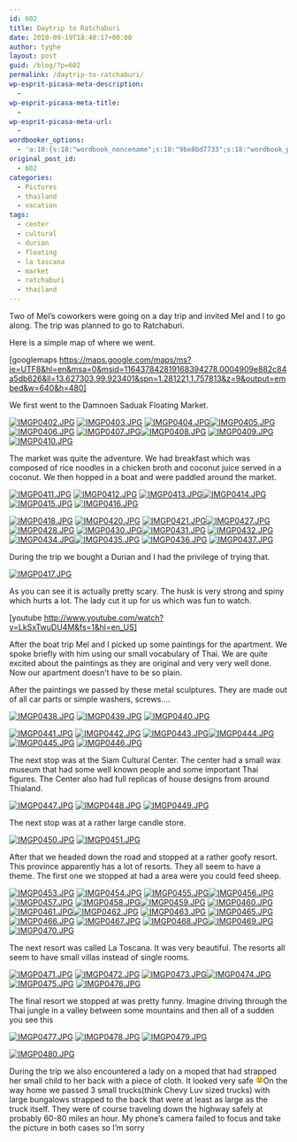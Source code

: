 ```yaml
---
id: 602
title: Daytrip to Ratchaburi
date: 2010-09-19T18:40:17+00:00
author: tyghe
layout: post
guid: /blog/?p=602
permalink: /daytrip-to-ratchaburi/
wp-esprit-picasa-meta-description:
  - 
wp-esprit-picasa-meta-title:
  - 
wp-esprit-picasa-meta-url:
  - 
wordbooker_options:
  - 'a:10:{s:18:"wordbook_noncename";s:10:"9be8bd7733";s:18:"wordbook_page_post";s:4:"-100";s:18:"wordbook_orandpage";s:1:"2";s:23:"wordbook_default_author";s:1:"2";s:23:"wordbook_extract_length";s:3:"256";s:19:"wordbook_actionlink";s:3:"300";s:26:"wordbooker_publish_default";s:2:"on";s:18:"wordbook_attribute";s:31:"Posted a new post on their blog";s:29:"wordbooker_status_update_text";s:35:": New blog post :  %title% - %link%";s:20:"wordbook_comment_get";s:2:"on";}'
original_post_id:
  - 602
categories:
  - Pictures
  - thailand
  - vacation
tags:
  - center
  - cultural
  - durian
  - floating
  - la tascana
  - market
  - ratchaburi
  - thailand
---
```

Two of Mel&#8217;s coworkers were going on a day trip and invited Mel and I to go along. The trip was planned to go to Ratchaburi.

Here is a simple map of where we went.
  
[googlemaps https://maps.google.com/maps/ms?ie=UTF8&hl=en&msa=0&msid=116437842819168394278.0004909e882c84a5db626&ll=13.627303,99.923401&spn=1.281221,1.757813&z=9&output=embed&w=640&h=480]

We first went to the Damnoen Saduak Floating Market.

<a rel="lightbox[602]" href="http://lh6.ggpht.com/_wdJ3rlAqngs/TJYrkH0DhUI/AAAAAAAACsQ/Df7Xq-d01sU/s800/IMGP0402.JPG"><img src="http://lh6.ggpht.com/_wdJ3rlAqngs/TJYrkH0DhUI/AAAAAAAACsQ/Df7Xq-d01sU/s200/IMGP0402.JPG" alt="IMGP0402.JPG" /></a> <a rel="lightbox[602]" href="http://lh3.ggpht.com/_wdJ3rlAqngs/TJYrk26hmAI/AAAAAAAACsU/Fobn62Ehb5g/s800/IMGP0403.JPG"><img src="http://lh3.ggpht.com/_wdJ3rlAqngs/TJYrk26hmAI/AAAAAAAACsU/Fobn62Ehb5g/s200/IMGP0403.JPG" alt="IMGP0403.JPG" /></a> <a rel="lightbox[602]" href="http://lh4.ggpht.com/_wdJ3rlAqngs/TJYrlvzfosI/AAAAAAAACsY/oFUNfYlzlbo/s800/IMGP0404.JPG"><img src="http://lh4.ggpht.com/_wdJ3rlAqngs/TJYrlvzfosI/AAAAAAAACsY/oFUNfYlzlbo/s200/IMGP0404.JPG" alt="IMGP0404.JPG" /></a><a rel="lightbox[602]" href="http://lh4.ggpht.com/_wdJ3rlAqngs/TJYrmZ4gR2I/AAAAAAAACsc/SoA_jm8xVjM/s800/IMGP0405.JPG"><img src="http://lh4.ggpht.com/_wdJ3rlAqngs/TJYrmZ4gR2I/AAAAAAAACsc/SoA_jm8xVjM/s200/IMGP0405.JPG" alt="IMGP0405.JPG" /></a> <a rel="lightbox[602]" href="http://lh6.ggpht.com/_wdJ3rlAqngs/TJYrnD9zkyI/AAAAAAAACsg/PmW21ghE4gs/s800/IMGP0406.JPG"><img src="http://lh6.ggpht.com/_wdJ3rlAqngs/TJYrnD9zkyI/AAAAAAAACsg/PmW21ghE4gs/s200/IMGP0406.JPG" alt="IMGP0406.JPG" /></a> <a rel="lightbox[602]" href="http://lh5.ggpht.com/_wdJ3rlAqngs/TJYrnyjbEYI/AAAAAAAACsk/zaPbSYwdG9c/s800/IMGP0407.JPG"><img src="http://lh5.ggpht.com/_wdJ3rlAqngs/TJYrnyjbEYI/AAAAAAAACsk/zaPbSYwdG9c/s200/IMGP0407.JPG" alt="IMGP0407.JPG" /></a><a rel="lightbox[602]" href="http://lh3.ggpht.com/_wdJ3rlAqngs/TJYrojjqhGI/AAAAAAAACso/S1PyH-XYZ8k/s800/IMGP0408.JPG"><img src="http://lh3.ggpht.com/_wdJ3rlAqngs/TJYrojjqhGI/AAAAAAAACso/S1PyH-XYZ8k/s200/IMGP0408.JPG" alt="IMGP0408.JPG" /></a> <a rel="lightbox[602]" href="http://lh6.ggpht.com/_wdJ3rlAqngs/TJYrpkPNUjI/AAAAAAAACss/vdDezI9Kn2s/s800/IMGP0409.JPG"><img src="http://lh6.ggpht.com/_wdJ3rlAqngs/TJYrpkPNUjI/AAAAAAAACss/vdDezI9Kn2s/s200/IMGP0409.JPG" alt="IMGP0409.JPG" /></a> <a rel="lightbox[602]" href="http://lh5.ggpht.com/_wdJ3rlAqngs/TJYrqh-UvJI/AAAAAAAACsw/DVgQvm7ba-c/s800/IMGP0410.JPG"><img src="http://lh5.ggpht.com/_wdJ3rlAqngs/TJYrqh-UvJI/AAAAAAAACsw/DVgQvm7ba-c/s200/IMGP0410.JPG" alt="IMGP0410.JPG" /></a>

The market was quite the adventure. We had breakfast which was composed of rice noodles in a chicken broth and coconut juice served in a coconut. We then hopped in a boat and were paddled around the market.

<a rel="lightbox[602]" href="http://lh4.ggpht.com/_wdJ3rlAqngs/TJYrr916diI/AAAAAAAACs0/BiPo7zsdw9U/s800/IMGP0411.JPG"><img src="http://lh4.ggpht.com/_wdJ3rlAqngs/TJYrr916diI/AAAAAAAACs0/BiPo7zsdw9U/s200/IMGP0411.JPG" alt="IMGP0411.JPG" /></a> <a rel="lightbox[602]" href="http://lh3.ggpht.com/_wdJ3rlAqngs/TJYrsqB6xmI/AAAAAAAACs4/P38pFJ8eRU0/s800/IMGP0412.JPG"><img src="http://lh3.ggpht.com/_wdJ3rlAqngs/TJYrsqB6xmI/AAAAAAAACs4/P38pFJ8eRU0/s200/IMGP0412.JPG" alt="IMGP0412.JPG" /></a> <a rel="lightbox[602]" href="http://lh4.ggpht.com/_wdJ3rlAqngs/TJYrtdEwKJI/AAAAAAAACs8/Jy1nT-J89r8/s800/IMGP0413.JPG"><img src="http://lh4.ggpht.com/_wdJ3rlAqngs/TJYrtdEwKJI/AAAAAAAACs8/Jy1nT-J89r8/s200/IMGP0413.JPG" alt="IMGP0413.JPG" /></a><a rel="lightbox[602]" href="http://lh3.ggpht.com/_wdJ3rlAqngs/TJYrt22lPNI/AAAAAAAACtA/BeJ9OlR72Kg/s800/IMGP0414.JPG"><img src="http://lh3.ggpht.com/_wdJ3rlAqngs/TJYrt22lPNI/AAAAAAAACtA/BeJ9OlR72Kg/s200/IMGP0414.JPG" alt="IMGP0414.JPG" /></a> <a rel="lightbox[602]" href="http://lh4.ggpht.com/_wdJ3rlAqngs/TJYrurFf_WI/AAAAAAAACtE/D6fRAPHEvQY/s800/IMGP0415.JPG"><img src="http://lh4.ggpht.com/_wdJ3rlAqngs/TJYrurFf_WI/AAAAAAAACtE/D6fRAPHEvQY/s200/IMGP0415.JPG" alt="IMGP0415.JPG" /></a> <a rel="lightbox[602]" href="http://lh5.ggpht.com/_wdJ3rlAqngs/TJYryRqRL0I/AAAAAAAACtI/0zXR3YryhlE/s800/IMGP0416.JPG"><img src="http://lh5.ggpht.com/_wdJ3rlAqngs/TJYryRqRL0I/AAAAAAAACtI/0zXR3YryhlE/s200/IMGP0416.JPG" alt="IMGP0416.JPG" /></a>

<a rel="lightbox[602]" href="http://lh5.ggpht.com/_wdJ3rlAqngs/TJYryRqRL0I/AAAAAAAACtI/0zXR3YryhlE/s800/IMGP0416.JPG"></a><a rel="lightbox[602]" href="http://lh4.ggpht.com/_wdJ3rlAqngs/TJYrzrKPoKI/AAAAAAAACtQ/egvUmZcrmVE/s800/IMGP0418.JPG"><img src="http://lh4.ggpht.com/_wdJ3rlAqngs/TJYrzrKPoKI/AAAAAAAACtQ/egvUmZcrmVE/s200/IMGP0418.JPG" alt="IMGP0418.JPG" /></a> <a rel="lightbox[602]" href="http://lh6.ggpht.com/_wdJ3rlAqngs/TJY3EhVp_2I/AAAAAAAACtk/n77dji938V4/s800/IMGP0420.JPG"><img src="http://lh6.ggpht.com/_wdJ3rlAqngs/TJY3EhVp_2I/AAAAAAAACtk/n77dji938V4/s200/IMGP0420.JPG" alt="IMGP0420.JPG" /></a> <a rel="lightbox[602]" href="http://lh3.ggpht.com/_wdJ3rlAqngs/TJY3FCgoSxI/AAAAAAAACto/QuBY7FaTzhs/s800/IMGP0421.JPG"><img src="http://lh3.ggpht.com/_wdJ3rlAqngs/TJY3FCgoSxI/AAAAAAAACto/QuBY7FaTzhs/s200/IMGP0421.JPG" alt="IMGP0421.JPG" /></a><a rel="lightbox[602]" href="http://lh4.ggpht.com/_wdJ3rlAqngs/TJY3HBxdBgI/AAAAAAAACt0/4FFtDZOS58g/s800/IMGP0427.JPG"><img src="http://lh4.ggpht.com/_wdJ3rlAqngs/TJY3HBxdBgI/AAAAAAAACt0/4FFtDZOS58g/s200/IMGP0427.JPG" alt="IMGP0427.JPG" /></a> <a rel="lightbox[602]" href="http://lh3.ggpht.com/_wdJ3rlAqngs/TJY3H1yh1FI/AAAAAAAACt4/NVjy6yyXsGc/s800/IMGP0428.JPG"><img src="http://lh3.ggpht.com/_wdJ3rlAqngs/TJY3H1yh1FI/AAAAAAAACt4/NVjy6yyXsGc/s200/IMGP0428.JPG" alt="IMGP0428.JPG" /></a> <a rel="lightbox[602]" href="http://lh4.ggpht.com/_wdJ3rlAqngs/TJY3JMZdSGI/AAAAAAAACuA/J27L_eGWAGc/s800/IMGP0430.JPG"><img src="http://lh4.ggpht.com/_wdJ3rlAqngs/TJY3JMZdSGI/AAAAAAAACuA/J27L_eGWAGc/s200/IMGP0430.JPG" alt="IMGP0430.JPG" /></a><a rel="lightbox[602]" href="http://lh5.ggpht.com/_wdJ3rlAqngs/TJY3Js9I1hI/AAAAAAAACuE/JgM9-XH6tv8/s800/IMGP0431.JPG"><img src="http://lh5.ggpht.com/_wdJ3rlAqngs/TJY3Js9I1hI/AAAAAAAACuE/JgM9-XH6tv8/s200/IMGP0431.JPG" alt="IMGP0431.JPG" /></a> <a rel="lightbox[602]" href="http://lh4.ggpht.com/_wdJ3rlAqngs/TJY3KbYErWI/AAAAAAAACuI/jFBneKVDs9E/s800/IMGP0432.JPG"><img src="http://lh4.ggpht.com/_wdJ3rlAqngs/TJY3KbYErWI/AAAAAAAACuI/jFBneKVDs9E/s200/IMGP0432.JPG" alt="IMGP0432.JPG" /></a> <a rel="lightbox[602]" href="http://lh5.ggpht.com/_wdJ3rlAqngs/TJY3MDvqffI/AAAAAAAACuQ/EoqFsximijY/s800/IMGP0434.JPG"><img src="http://lh5.ggpht.com/_wdJ3rlAqngs/TJY3MDvqffI/AAAAAAAACuQ/EoqFsximijY/s200/IMGP0434.JPG" alt="IMGP0434.JPG" /></a><a rel="lightbox[602]" href="http://lh5.ggpht.com/_wdJ3rlAqngs/TJY3MwinfyI/AAAAAAAACuU/0a6d8kCx1Xk/s800/IMGP0435.JPG"><img src="http://lh5.ggpht.com/_wdJ3rlAqngs/TJY3MwinfyI/AAAAAAAACuU/0a6d8kCx1Xk/s200/IMGP0435.JPG" alt="IMGP0435.JPG" /></a> <a rel="lightbox[602]" href="http://lh4.ggpht.com/_wdJ3rlAqngs/TJY3NkibY0I/AAAAAAAACuY/IjpWvBi8NR4/s800/IMGP0436.JPG"><img src="http://lh4.ggpht.com/_wdJ3rlAqngs/TJY3NkibY0I/AAAAAAAACuY/IjpWvBi8NR4/s200/IMGP0436.JPG" alt="IMGP0436.JPG" /></a> <a rel="lightbox[602]" href="http://lh6.ggpht.com/_wdJ3rlAqngs/TJY3OD_X4NI/AAAAAAAACuc/wrWvjE8o87U/s800/IMGP0437.JPG"><img src="http://lh6.ggpht.com/_wdJ3rlAqngs/TJY3OD_X4NI/AAAAAAAACuc/wrWvjE8o87U/s200/IMGP0437.JPG" alt="IMGP0437.JPG" /></a>

During the trip we bought a Durian and I had the privilege of trying that.

<a rel="lightbox[602]" href="http://lh6.ggpht.com/_wdJ3rlAqngs/TJYrzNCjwMI/AAAAAAAACtM/xXXppA27ie0/s800/IMGP0417.JPG"><img src="http://lh6.ggpht.com/_wdJ3rlAqngs/TJYrzNCjwMI/AAAAAAAACtM/xXXppA27ie0/s200/IMGP0417.JPG" alt="IMGP0417.JPG" /></a>

As you can see it is actually pretty scary. The husk is very strong and spiny which hurts a lot. The lady cut it up for us which was fun to watch.

[youtube http://www.youtube.com/watch?v=LkSxTwuDU4M&fs=1&hl=en_US]

After the boat trip Mel and I picked up some paintings for the apartment. We spoke briefly with him using our small vocabulary of Thai. We are quite excited about the paintings as they are original and very very well done. Now our apartment doesn&#8217;t have to be so plain.

After the paintings we passed by these metal sculptures. They are made out of all car parts or simple washers, screws&#8230;.

<a rel="lightbox[602]" href="http://lh3.ggpht.com/_wdJ3rlAqngs/TJY3O_iNU6I/AAAAAAAACug/p8WeCJH5u5Q/s800/IMGP0438.JPG"><img src="http://lh3.ggpht.com/_wdJ3rlAqngs/TJY3O_iNU6I/AAAAAAAACug/p8WeCJH5u5Q/s200/IMGP0438.JPG" alt="IMGP0438.JPG" /></a> <a rel="lightbox[602]" href="http://lh3.ggpht.com/_wdJ3rlAqngs/TJY3Pf-zKsI/AAAAAAAACuk/fLiCY0HZvH4/s800/IMGP0439.JPG"><img src="http://lh3.ggpht.com/_wdJ3rlAqngs/TJY3Pf-zKsI/AAAAAAAACuk/fLiCY0HZvH4/s200/IMGP0439.JPG" alt="IMGP0439.JPG" /></a> <a rel="lightbox[602]" href="http://lh5.ggpht.com/_wdJ3rlAqngs/TJY3QPPCabI/AAAAAAAACuo/gqy_XQLON_k/s800/IMGP0440.JPG"><img src="http://lh5.ggpht.com/_wdJ3rlAqngs/TJY3QPPCabI/AAAAAAAACuo/gqy_XQLON_k/s200/IMGP0440.JPG" alt="IMGP0440.JPG" /></a>

<a rel="lightbox[602]" href="http://lh5.ggpht.com/_wdJ3rlAqngs/TJY3QPPCabI/AAAAAAAACuo/gqy_XQLON_k/s800/IMGP0440.JPG"></a><a rel="lightbox[602]" href="http://lh5.ggpht.com/_wdJ3rlAqngs/TJY3Q64nVII/AAAAAAAACus/JG3Cly7JxRY/s800/IMGP0441.JPG"><img src="http://lh5.ggpht.com/_wdJ3rlAqngs/TJY3Q64nVII/AAAAAAAACus/JG3Cly7JxRY/s200/IMGP0441.JPG" alt="IMGP0441.JPG" /></a> <a rel="lightbox[602]" href="http://lh3.ggpht.com/_wdJ3rlAqngs/TJY3RjCeWxI/AAAAAAAACuw/kS57JyHGWBY/s800/IMGP0442.JPG"><img src="http://lh3.ggpht.com/_wdJ3rlAqngs/TJY3RjCeWxI/AAAAAAAACuw/kS57JyHGWBY/s200/IMGP0442.JPG" alt="IMGP0442.JPG" /></a> <a rel="lightbox[602]" href="http://lh3.ggpht.com/_wdJ3rlAqngs/TJY3SmeGReI/AAAAAAAACu0/qN2mz35sguk/s800/IMGP0443.JPG"><img src="http://lh3.ggpht.com/_wdJ3rlAqngs/TJY3SmeGReI/AAAAAAAACu0/qN2mz35sguk/s200/IMGP0443.JPG" alt="IMGP0443.JPG" /></a><a rel="lightbox[602]" href="http://lh5.ggpht.com/_wdJ3rlAqngs/TJY3TY2NTXI/AAAAAAAACu4/eFX6laPTflE/s800/IMGP0444.JPG"><img src="http://lh5.ggpht.com/_wdJ3rlAqngs/TJY3TY2NTXI/AAAAAAAACu4/eFX6laPTflE/s200/IMGP0444.JPG" alt="IMGP0444.JPG" /></a> <a rel="lightbox[602]" href="http://lh6.ggpht.com/_wdJ3rlAqngs/TJY3T-b8MEI/AAAAAAAACu8/ZmCqpPfju34/s800/IMGP0445.JPG"><img src="http://lh6.ggpht.com/_wdJ3rlAqngs/TJY3T-b8MEI/AAAAAAAACu8/ZmCqpPfju34/s200/IMGP0445.JPG" alt="IMGP0445.JPG" /></a> <a rel="lightbox[602]" href="http://lh4.ggpht.com/_wdJ3rlAqngs/TJY3Umq3h0I/AAAAAAAACvA/PKfmavLMxgc/s800/IMGP0446.JPG"><img src="http://lh4.ggpht.com/_wdJ3rlAqngs/TJY3Umq3h0I/AAAAAAAACvA/PKfmavLMxgc/s200/IMGP0446.JPG" alt="IMGP0446.JPG" /></a>

The next stop was at the Siam Cultural Center. The center had a small wax museum that had some well known people and some important Thai figures. The Center also had full replicas of house designs from around Thialand.

<a rel="lightbox[602]" href="http://lh5.ggpht.com/_wdJ3rlAqngs/TJY3VvBgtQI/AAAAAAAACvI/VtpVebbTExg/s800/IMGP0447.JPG"><img src="http://lh5.ggpht.com/_wdJ3rlAqngs/TJY3VvBgtQI/AAAAAAAACvI/VtpVebbTExg/s200/IMGP0447.JPG" alt="IMGP0447.JPG" /></a> <a rel="lightbox[602]" href="http://lh5.ggpht.com/_wdJ3rlAqngs/TJY3WZ6BbTI/AAAAAAAACvM/3MRAFukjXp8/s800/IMGP0448.JPG"><img src="http://lh5.ggpht.com/_wdJ3rlAqngs/TJY3WZ6BbTI/AAAAAAAACvM/3MRAFukjXp8/s200/IMGP0448.JPG" alt="IMGP0448.JPG" /></a> <a rel="lightbox[602]" href="http://lh3.ggpht.com/_wdJ3rlAqngs/TJY3W5lFImI/AAAAAAAACvQ/uoF8EUe85Wk/s800/IMGP0449.JPG"><img src="http://lh3.ggpht.com/_wdJ3rlAqngs/TJY3W5lFImI/AAAAAAAACvQ/uoF8EUe85Wk/s200/IMGP0449.JPG" alt="IMGP0449.JPG" /></a>

The next stop was at a rather large candle store.

<a rel="lightbox[602]" href="http://lh3.ggpht.com/_wdJ3rlAqngs/TJY3XiEyDKI/AAAAAAAACvU/_XL9g9hACow/s800/IMGP0450.JPG"><img src="http://lh3.ggpht.com/_wdJ3rlAqngs/TJY3XiEyDKI/AAAAAAAACvU/_XL9g9hACow/s200/IMGP0450.JPG" alt="IMGP0450.JPG" /></a> <a rel="lightbox[602]" href="http://lh4.ggpht.com/_wdJ3rlAqngs/TJY3YXWUWCI/AAAAAAAACvY/H2CXp6_HYCA/s800/IMGP0451.JPG"><img src="http://lh4.ggpht.com/_wdJ3rlAqngs/TJY3YXWUWCI/AAAAAAAACvY/H2CXp6_HYCA/s200/IMGP0451.JPG" alt="IMGP0451.JPG" /></a>

After that we headed down the road and stopped at a rather goofy resort. This province apparently has a lot of resorts. They all seem to have a theme. The first one we stopped at had a area were you could feed sheep.

<a rel="lightbox[602]" href="http://lh6.ggpht.com/_wdJ3rlAqngs/TJY3ZAVbeBI/AAAAAAAACvc/Zt0DwBHGnXE/s800/IMGP0453.JPG"><img src="http://lh6.ggpht.com/_wdJ3rlAqngs/TJY3ZAVbeBI/AAAAAAAACvc/Zt0DwBHGnXE/s200/IMGP0453.JPG" alt="IMGP0453.JPG" /></a> <a rel="lightbox[602]" href="http://lh3.ggpht.com/_wdJ3rlAqngs/TJY3Z_lF1_I/AAAAAAAACvg/UBVRlG0UogI/s800/IMGP0454.JPG"><img src="http://lh3.ggpht.com/_wdJ3rlAqngs/TJY3Z_lF1_I/AAAAAAAACvg/UBVRlG0UogI/s200/IMGP0454.JPG" alt="IMGP0454.JPG" /></a> <a rel="lightbox[602]" href="http://lh5.ggpht.com/_wdJ3rlAqngs/TJY3brZUWzI/AAAAAAAACvk/SbxhPLIBO78/s800/IMGP0455.JPG"><img src="http://lh5.ggpht.com/_wdJ3rlAqngs/TJY3brZUWzI/AAAAAAAACvk/SbxhPLIBO78/s200/IMGP0455.JPG" alt="IMGP0455.JPG" /></a><a rel="lightbox[602]" href="http://lh6.ggpht.com/_wdJ3rlAqngs/TJY3dCirExI/AAAAAAAACvo/MjQzpRAhNns/s800/IMGP0456.JPG"><img src="http://lh6.ggpht.com/_wdJ3rlAqngs/TJY3dCirExI/AAAAAAAACvo/MjQzpRAhNns/s200/IMGP0456.JPG" alt="IMGP0456.JPG" /></a> <a rel="lightbox[602]" href="http://lh5.ggpht.com/_wdJ3rlAqngs/TJY3ehnY5XI/AAAAAAAACvs/GzrH2WgCvxc/s800/IMGP0457.JPG"><img src="http://lh5.ggpht.com/_wdJ3rlAqngs/TJY3ehnY5XI/AAAAAAAACvs/GzrH2WgCvxc/s200/IMGP0457.JPG" alt="IMGP0457.JPG" /></a> <a rel="lightbox[602]" href="http://lh4.ggpht.com/_wdJ3rlAqngs/TJY3gHTNUyI/AAAAAAAACvw/Wq5KtTlpVZA/s800/IMGP0458.JPG"><img src="http://lh4.ggpht.com/_wdJ3rlAqngs/TJY3gHTNUyI/AAAAAAAACvw/Wq5KtTlpVZA/s200/IMGP0458.JPG" alt="IMGP0458.JPG" /></a><a rel="lightbox[602]" href="http://lh4.ggpht.com/_wdJ3rlAqngs/TJY3hSFUAmI/AAAAAAAACv0/zI5PNpBKTvQ/s800/IMGP0459.JPG"><img src="http://lh4.ggpht.com/_wdJ3rlAqngs/TJY3hSFUAmI/AAAAAAAACv0/zI5PNpBKTvQ/s200/IMGP0459.JPG" alt="IMGP0459.JPG" /></a> <a rel="lightbox[602]" href="http://lh3.ggpht.com/_wdJ3rlAqngs/TJY3jacr1uI/AAAAAAAACv4/6K6NiuGCpy8/s800/IMGP0460.JPG"><img src="http://lh3.ggpht.com/_wdJ3rlAqngs/TJY3jacr1uI/AAAAAAAACv4/6K6NiuGCpy8/s200/IMGP0460.JPG" alt="IMGP0460.JPG" /></a> <a rel="lightbox[602]" href="http://lh6.ggpht.com/_wdJ3rlAqngs/TJY3lTMyxBI/AAAAAAAACv8/jKNk8MunoiM/s800/IMGP0461.JPG"><img src="http://lh6.ggpht.com/_wdJ3rlAqngs/TJY3lTMyxBI/AAAAAAAACv8/jKNk8MunoiM/s200/IMGP0461.JPG" alt="IMGP0461.JPG" /></a><a rel="lightbox[602]" href="http://lh5.ggpht.com/_wdJ3rlAqngs/TJY3mppki2I/AAAAAAAACwA/XhqXW-9JdTE/s800/IMGP0462.JPG"><img src="http://lh5.ggpht.com/_wdJ3rlAqngs/TJY3mppki2I/AAAAAAAACwA/XhqXW-9JdTE/s200/IMGP0462.JPG" alt="IMGP0462.JPG" /></a> <a rel="lightbox[602]" href="http://lh3.ggpht.com/_wdJ3rlAqngs/TJY3oPJ8eHI/AAAAAAAACwE/gLkq7Cj58qU/s800/IMGP0463.JPG"><img src="http://lh3.ggpht.com/_wdJ3rlAqngs/TJY3oPJ8eHI/AAAAAAAACwE/gLkq7Cj58qU/s200/IMGP0463.JPG" alt="IMGP0463.JPG" /></a> <a rel="lightbox[602]" href="http://lh3.ggpht.com/_wdJ3rlAqngs/TJY3p9XtPqI/AAAAAAAACwI/VilpCsuhQYA/s800/IMGP0465.JPG"><img src="http://lh3.ggpht.com/_wdJ3rlAqngs/TJY3p9XtPqI/AAAAAAAACwI/VilpCsuhQYA/s200/IMGP0465.JPG" alt="IMGP0465.JPG" /></a><a rel="lightbox[602]" href="http://lh4.ggpht.com/_wdJ3rlAqngs/TJY3q7qKUXI/AAAAAAAACwM/pfwI4EblFMg/s800/IMGP0466.JPG"><img src="http://lh4.ggpht.com/_wdJ3rlAqngs/TJY3q7qKUXI/AAAAAAAACwM/pfwI4EblFMg/s200/IMGP0466.JPG" alt="IMGP0466.JPG" /></a> <a rel="lightbox[602]" href="http://lh6.ggpht.com/_wdJ3rlAqngs/TJY3sOPLvZI/AAAAAAAACwQ/n0Pj3s625hw/s800/IMGP0467.JPG"><img src="http://lh6.ggpht.com/_wdJ3rlAqngs/TJY3sOPLvZI/AAAAAAAACwQ/n0Pj3s625hw/s200/IMGP0467.JPG" alt="IMGP0467.JPG" /></a> <a rel="lightbox[602]" href="http://lh4.ggpht.com/_wdJ3rlAqngs/TJY3tmCfWBI/AAAAAAAACwU/GF0xBTu4XDs/s800/IMGP0468.JPG"><img src="http://lh4.ggpht.com/_wdJ3rlAqngs/TJY3tmCfWBI/AAAAAAAACwU/GF0xBTu4XDs/s200/IMGP0468.JPG" alt="IMGP0468.JPG" /></a><a rel="lightbox[602]" href="http://lh3.ggpht.com/_wdJ3rlAqngs/TJY3uqhC1iI/AAAAAAAACwY/MU1Sq-GVohM/s800/IMGP0469.JPG"><img src="http://lh3.ggpht.com/_wdJ3rlAqngs/TJY3uqhC1iI/AAAAAAAACwY/MU1Sq-GVohM/s200/IMGP0469.JPG" alt="IMGP0469.JPG" /></a> <a rel="lightbox[602]" href="http://lh6.ggpht.com/_wdJ3rlAqngs/TJY3wbQWk1I/AAAAAAAACwc/GBER_PUnEQc/s800/IMGP0470.JPG"><img src="http://lh6.ggpht.com/_wdJ3rlAqngs/TJY3wbQWk1I/AAAAAAAACwc/GBER_PUnEQc/s200/IMGP0470.JPG" alt="IMGP0470.JPG" /></a>

The next resort was called La Toscana. It was very beautiful. The resorts all seem to have small villas instead of single rooms.

<a rel="lightbox[602]" href="http://lh3.ggpht.com/_wdJ3rlAqngs/TJY3x4o1PeI/AAAAAAAACwg/z9dN-wKoHG0/s800/IMGP0471.JPG"><img src="http://lh3.ggpht.com/_wdJ3rlAqngs/TJY3x4o1PeI/AAAAAAAACwg/z9dN-wKoHG0/s200/IMGP0471.JPG" alt="IMGP0471.JPG" /></a> <a rel="lightbox[602]" href="http://lh6.ggpht.com/_wdJ3rlAqngs/TJY3zJ0nTOI/AAAAAAAACwk/UgyAv34iFME/s800/IMGP0472.JPG"><img src="http://lh6.ggpht.com/_wdJ3rlAqngs/TJY3zJ0nTOI/AAAAAAAACwk/UgyAv34iFME/s200/IMGP0472.JPG" alt="IMGP0472.JPG" /></a> <a rel="lightbox[602]" href="http://lh4.ggpht.com/_wdJ3rlAqngs/TJY30VdEFdI/AAAAAAAACwo/rwWmBfKR0cM/s800/IMGP0473.JPG"><img src="http://lh4.ggpht.com/_wdJ3rlAqngs/TJY30VdEFdI/AAAAAAAACwo/rwWmBfKR0cM/s200/IMGP0473.JPG" alt="IMGP0473.JPG" /></a><a rel="lightbox[602]" href="http://lh5.ggpht.com/_wdJ3rlAqngs/TJY31pHMHdI/AAAAAAAACws/XgVVdNWaMss/s800/IMGP0474.JPG"><img src="http://lh5.ggpht.com/_wdJ3rlAqngs/TJY31pHMHdI/AAAAAAAACws/XgVVdNWaMss/s200/IMGP0474.JPG" alt="IMGP0474.JPG" /></a> <a rel="lightbox[602]" href="http://lh5.ggpht.com/_wdJ3rlAqngs/TJY32nAIb9I/AAAAAAAACww/uHMhOWS23PA/s800/IMGP0475.JPG"><img src="http://lh5.ggpht.com/_wdJ3rlAqngs/TJY32nAIb9I/AAAAAAAACww/uHMhOWS23PA/s200/IMGP0475.JPG" alt="IMGP0475.JPG" /></a> <a rel="lightbox[602]" href="http://lh3.ggpht.com/_wdJ3rlAqngs/TJY336m9NmI/AAAAAAAACw0/m1WhsRcDAVI/s800/IMGP0476.JPG"><img src="http://lh3.ggpht.com/_wdJ3rlAqngs/TJY336m9NmI/AAAAAAAACw0/m1WhsRcDAVI/s200/IMGP0476.JPG" alt="IMGP0476.JPG" /></a>

The final resort we stopped at was pretty funny. Imagine driving through the Thai jungle in a valley between some mountains and then all of a sudden you see this

<a rel="lightbox[602]" href="http://lh3.ggpht.com/_wdJ3rlAqngs/TJY35IpQrKI/AAAAAAAACw4/LbL5kIp3_WQ/s800/IMGP0477.JPG"><img src="http://lh3.ggpht.com/_wdJ3rlAqngs/TJY35IpQrKI/AAAAAAAACw4/LbL5kIp3_WQ/s200/IMGP0477.JPG" alt="IMGP0477.JPG" /></a> <a rel="lightbox[602]" href="http://lh4.ggpht.com/_wdJ3rlAqngs/TJY36QlkDXI/AAAAAAAACw8/2sdk8sJG44I/s800/IMGP0478.JPG"><img src="http://lh4.ggpht.com/_wdJ3rlAqngs/TJY36QlkDXI/AAAAAAAACw8/2sdk8sJG44I/s200/IMGP0478.JPG" alt="IMGP0478.JPG" /></a> <a rel="lightbox[602]" href="http://lh6.ggpht.com/_wdJ3rlAqngs/TJY37khhE8I/AAAAAAAACxA/NO1VdGy7Ows/s800/IMGP0479.JPG"><img src="http://lh6.ggpht.com/_wdJ3rlAqngs/TJY37khhE8I/AAAAAAAACxA/NO1VdGy7Ows/s200/IMGP0479.JPG" alt="IMGP0479.JPG" /></a>

<a rel="lightbox[602]" href="http://lh6.ggpht.com/_wdJ3rlAqngs/TJY38avil7I/AAAAAAAACxE/ajblb-JrugQ/s800/IMGP0480.JPG"><img src="http://lh6.ggpht.com/_wdJ3rlAqngs/TJY38avil7I/AAAAAAAACxE/ajblb-JrugQ/s200/IMGP0480.JPG" alt="IMGP0480.JPG" /></a>

During the trip we also encountered a lady on a moped that had strapped her small child to her back with a piece of cloth. It looked very safe  <img src="/wp-includes/images/smilies/simple-smile.png" alt=":)" class="wp-smiley" style="height: 1em; max-height: 1em;" />On the way home we passed 3 small trucks(think Chevy Luv sized trucks) with large bungalows strapped to the back that were at least as large as the truck itself. They were of course traveling down the highway safely at probably 60-80 miles an hour. My phone&#8217;s camera failed to focus and take the picture in both cases so I&#8217;m sorry

